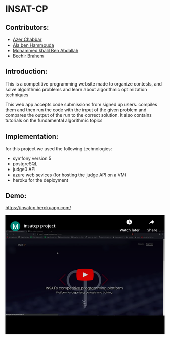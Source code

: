 # INSAT-CP

## Contributors:

* [Azer Chabbar](https://github.com/Azer-ch)
* [Ala ben Hammouda](https://github.com/alabenhamouda/)
* [Mohammed khalil Ben Abdallah](https://github.com/med-khalil)
* [Bechir Brahem](https://github.com/Bechir-Brahem)

## Introduction:

This is a competitive programming website made to organize contests, and solve algorithmic problems and learn about algorithmic optimization techniques

This web app accepts code submissions from signed up users. compiles them and then run the code with the input of the given problem and compares the output
of the run to the correct solution.
It also contains tutorials on the fundamental algorithmic topics

## Implementation:

for this project we used the following technologies:
* symfony version 5
* postgreSQL
* judge0 API
* azure web sevices (for hosting the judge API on a VM)
* heroku for the deployment

## Demo:

https://insatcp.herokuapp.com/

[![demo](embed.png)](https://www.youtube.com/watch?v=GyyuGTspuYE)




